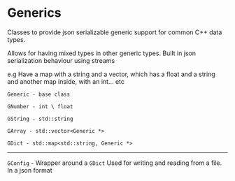 # Generics
Classes to provide json serializable generic support for common C++ data types.

Allows for having mixed types in other generic types.
Built in json serialization behaviour using streams

e.g Have a map with a string and a vector, which has a float and a string and another map inside, with an int... etc

`Generic - base class`

`GNumber - int \ float`

`GString - std::string`

`GArray - std::vector<Generic *>`

`GDict - std::map<std::string, Generic *>`
____
`GConfig` - Wrapper around a `GDict`
Used for writing and reading from a file. In a json format

